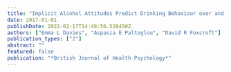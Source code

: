 ```yaml
---
title: "Implicit Alcohol Attitudes Predict Drinking Behaviour over and above Intentions and Willingness in Young Adults but Willingness Is More Important in Adolescents: Implications for the Prototype Willingness Model"
date: 2017-01-01
publishDate: 2022-02-17T14:48:56.528450Z
authors: ["Emma L Davies", "Aspasia E Paltoglou", "David R Foxcroft"]
publication_types: ["2"]
abstract: ""
featured: false
publication: "*British Journal of Health Psychology*"
---
```


